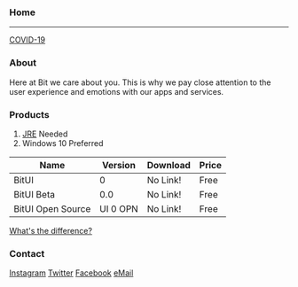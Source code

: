 ### Home
---

[COVID-19](https://bit-software-net.github.io/bit-software-net/COVID-19)

### About
Here at Bit we care about you. This is why we pay close attention to the user experience and emotions with our apps and services.

### Products
1. [JRE](https://java.com/en/) Needed
2. Windows 10 Preferred

|Name             |Version |Download|Price|
|-----------------|--------|--------|-----|
|BitUI            |0       |No Link!|Free |
|BitUI Beta       |0.0     |No Link!|Free |
|BitUI Open Source|UI 0 OPN|No Link!|Free |


[What's the difference?](https://bit-software-net.github.io/bit-software-net/Products)

### Contact
[Instagram](https://www.instagram.com/bit.software/?hl=en)
[Twitter](https://twitter.com/bit_oe)
[Facebook](https://www.facebook.com/Bitoe-101834711703481/)
[eMail](mailto:JaredGHolderRallo@gmail.com)
